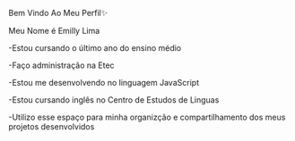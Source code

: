 Bem Vindo Ao Meu Perfil✨

Meu Nome é Emilly Lima

-Estou cursando o último ano do ensino médio

-Faço administração na Etec

-Estou me desenvolvendo no linguagem JavaScript

-Estou cursando inglês no Centro de Estudos de Linguas 

-Utilizo esse espaço para minha organizção e compartilhamento dos meus projetos desenvolvidos
